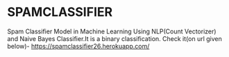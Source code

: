 # SPAMCLASSIFIER
Spam Classifier Model in Machine Learning Using NLP(Count Vectorizer) and Naive Bayes Classifier.It is a binary classification. Check it(on url given below)-
https://spamclassifier26.herokuapp.com/
